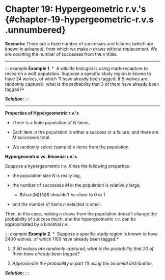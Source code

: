 # Chapter 19: Hypergeometric r.v.'s {#chapter-19-hypergeometric-r.v.s .unnumbered}

**Scenario:** There are a fixed number of successes and failures (which
are known in advance), from which we make $n$ draws without replacement.
We are counting the number of successes from the $n$ trials.

------------------------------------------------------------------------

::: example
**Example 1**. *  A wildlife biologist is using mark-recapture to
research a wolf population. Suppose a specific study region is known to
have 24 wolves, of which 11 have already been tagged. If 5 wolves are
randomly captured, what is the probability that 3 of them have already
been tagged?*

***Solution:***
:::

------------------------------------------------------------------------

**Properties of Hypergeometric r.v.'s**

-   There is a finite population of $N$ items.

-   Each item in the population is either a success or a failure, and
    there are $M$ successes total.

-   We randomly select (sample) $n$ items from the population.

**Hypergeometric vs. Binomial r.v.'s**

Suppose a hypergeometric r.v. $X$ has the following properties:

-   the population size $N$ is really big,

-   the number of successes $M$ in the population is relatively large,

    -   $\frac{M}{N}$ shouldn't be close to 0 or 1

-   and the number of items $n$ selected is small.

Then, in this case, making $n$ draws from the population doesn't change
the probability of success much, and the hypergeometric r.v. can be
approximated by a binomial r.v.

::: example
**Example 2**. *  Suppose a specific study region is known to have 2400
wolves, of which 1100 have already been tagged.*

1.  *If 50 wolves are randomly captured, what is the probability that 20
    of them have already been tagged?*

2.  *Approximate the probability in part (1) using the binomial
    distribution.*

***Solution:***
:::
